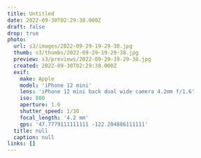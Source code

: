```yaml
---
title: Untitled
date: 2022-09-30T02:29:38.000Z
draft: false
drop: true
photo:
  url: s3/images/2022-09-29-19-29-38.jpg
  thumb: s3/thumbs/2022-09-29-19-29-38.jpg
  preview: s3/previews/2022-09-29-19-29-38.jpg
  created: 2022-09-30T02:29:38.000Z
  exif:
    make: Apple
    model: 'iPhone 12 mini'
    lens: 'iPhone 12 mini back dual wide camera 4.2mm f/1.6'
    iso: 800
    aperture: 1.6
    shutter_speed: 1/30
    focal_length: '4.2 mm'
    gps: '47.7779111111111 -122.204886111111'
  title: null
  caption: null
links: []
---
```

